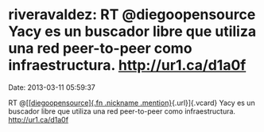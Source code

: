 riveravaldez: RT \@diegoopensource Yacy es un buscador libre que utiliza una red peer-to-peer como infraestructura. http://ur1.ca/d1a0f
=======================================================================================================================================

Date: 2013-03-11 05:59:37

RT @[[[diegoopensource]{.fn .nickname
.mention}](http://identi.ca/user/228654 "diego"){.url}]{.vcard} Yacy es
un buscador libre que utiliza una red peer-to-peer como infraestructura.
<http://ur1.ca/d1a0f>
